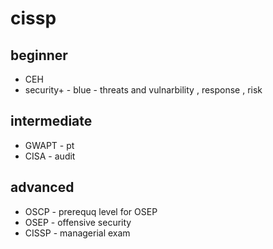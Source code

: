 # cissp
## beginner 
- CEH
- security+ - blue - threats and vulnarbility , response , risk 


## intermediate 
- GWAPT - pt 
- CISA - audit 


## advanced 
- OSCP - prerequq level for OSEP
- OSEP - offensive security 
- CISSP - managerial exam 
